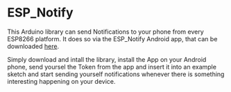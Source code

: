 # ESP_Notify
This Arduino library can send Notifications to your phone from every ESP8266 platform. It does so via the ESP_Notify Android app, that can be downloaded [here](https://play.google.com/store/apps/details?id=com.espnotify.rpi.android.espnotify).

Simply download and intall the library, install the App on your Android phone, send yoursel the Token from the app and insert it into an example sketch and start sending yourself notifications whenever there is something interesting happening on your device.
